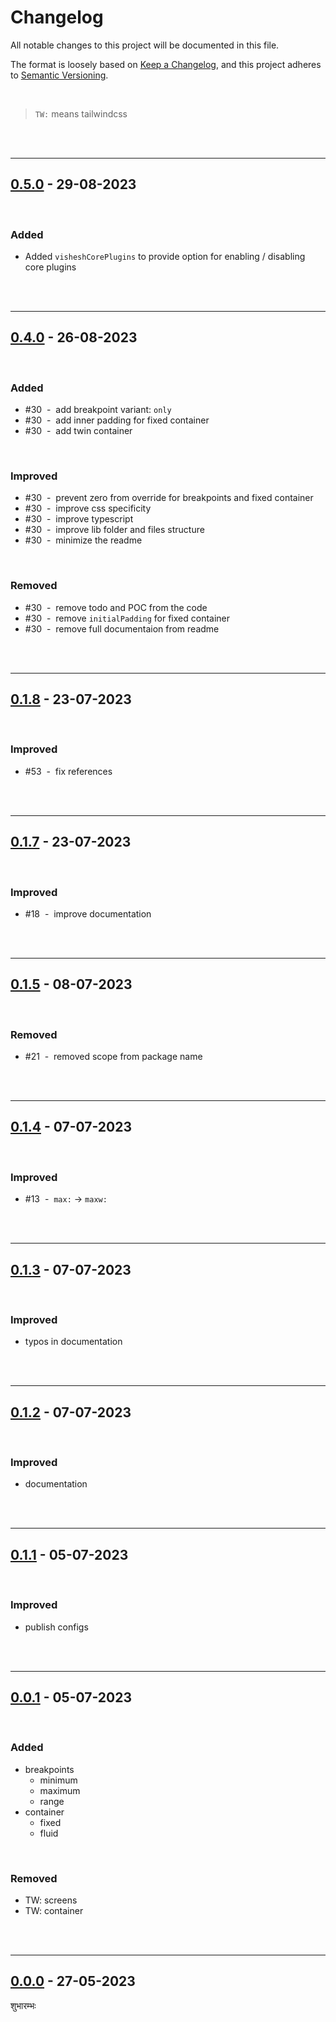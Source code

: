 # Changelog

All notable changes to this project will be documented in this file.

The format is loosely based on [Keep a Changelog][changelog],
and this project adheres to [Semantic Versioning][semver].

<br>

> `TW:` means tailwindcss

<br><br>

---

## [0.5.0] - 29-08-2023

<br>

### Added

- Added `visheshCorePlugins` to provide option for enabling / disabling core plugins

<br /><br />

---

## [0.4.0] - 26-08-2023

<br>

### Added

- #30 &nbsp;-&nbsp; add breakpoint variant: `only`
- #30 &nbsp;-&nbsp; add inner padding for fixed container
- #30 &nbsp;-&nbsp; add twin container

<br />

### Improved

- #30 &nbsp;-&nbsp; prevent zero from override for breakpoints and fixed container
- #30 &nbsp;-&nbsp; improve css specificity
- #30 &nbsp;-&nbsp; improve typescript
- #30 &nbsp;-&nbsp; improve lib folder and files structure
- #30 &nbsp;-&nbsp; minimize the readme

<br />

### Removed

- #30 &nbsp;-&nbsp; remove todo and POC from the code
- #30 &nbsp;-&nbsp; remove `initialPadding` for fixed container
- #30 &nbsp;-&nbsp; remove full documentaion from readme

<br /><br />

---

## [0.1.8] - 23-07-2023

<br>

### Improved

- #53 &nbsp;-&nbsp; fix references

<br /><br />

---

## [0.1.7] - 23-07-2023

<br>

### Improved

- #18 &nbsp;-&nbsp; improve documentation

<br><br>

---

## [0.1.5] - 08-07-2023

<br>

### Removed

- #21 &nbsp;-&nbsp; removed scope from package name

<br><br>

---

## [0.1.4] - 07-07-2023

<br>

### Improved

- #13 &nbsp;-&nbsp; `max:` -> `maxw:`

<br><br>

---

## [0.1.3] - 07-07-2023

<br>

### Improved

- typos in documentation

<br><br>

---

## [0.1.2] - 07-07-2023

<br>

### Improved

- documentation

<br><br>

---

## [0.1.1] - 05-07-2023

<br>

### Improved

- publish configs

<br><br>

---

## [0.0.1] - 05-07-2023

<br>

### Added

- breakpoints
  - minimum
  - maximum
  - range
- container
  - fixed
  - fluid

<br>

### Removed

- TW: screens
- TW: container

<br><br>

---

## [0.0.0] - 27-05-2023

शुभारम्भः

[0.5.0]: https://github.com/mrjadeja/vishesh/commit/af778dea...6e5ad8f8
[0.4.0]: https://github.com/mrjadeja/vishesh/commit/51b34689...af778dea
[0.1.8]: https://github.com/mrjadeja/vishesh/commit/780a6ee8...51b34689
[0.1.7]: https://github.com/mrjadeja/vishesh/compare/72f2f1c2...780a6ee8
[0.1.5]: https://github.com/mrjadeja/vishesh/compare/ca79ae8...72f2f1c2
[0.1.4]: https://github.com/mrjadeja/vishesh/compare/eb9b099...ca79ae8
[0.1.3]: https://github.com/mrjadeja/vishesh/compare/8881f38...eb9b099
[0.1.2]: https://github.com/mrjadeja/vishesh/compare/6f06e0d...8881f38
[0.1.1]: https://github.com/mrjadeja/vishesh/commit/60e5816f...6f06e0d4 "Update docs and prepare github action workflow"
[0.0.1]: https://github.com/mrjadeja/vishesh/commit/0be58e6a...60e5816f "Initial Setup"
[0.0.0]: https://github.com/mrjadeja/vishesh/commit/0be58e6a1c46e655452249712c55dbc8f496091f "Initial commit"
[changelog]: https://keepachangelog.com/en/1.0.0/ "Keep a changelog guide"
[semver]: https://semver.org/spec/v2.0.0.html "Semantic versioning"
